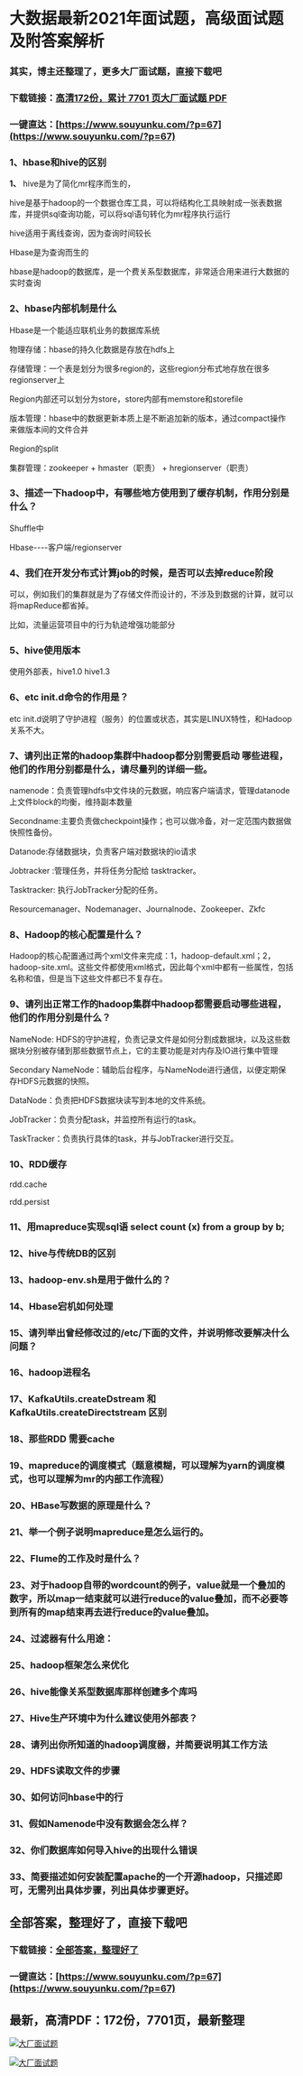 # 大数据最新2021年面试题，高级面试题及附答案解析

### 其实，博主还整理了，更多大厂面试题，直接下载吧

### 下载链接：[高清172份，累计 7701 页大厂面试题  PDF](https://www.souyunku.com/?p=67)

### 一键直达：[https://www.souyunku.com/?p=67](https://www.souyunku.com/?p=67)



### 1、hbase和hive的区别

**1、** hive是为了简化mr程序而生的，

hive是基于hadoop的一个数据仓库工具，可以将结构化工具映射成一张表数据库，并提供sql查询功能，可以将sql语句转化为mr程序执行运行

hive适用于离线查询，因为查询时间较长

Hbase是为查询而生的

hbase是hadoop的数据库，是一个费关系型数据库，非常适合用来进行大数据的实时查询


### 2、hbase内部机制是什么

Hbase是一个能适应联机业务的数据库系统

物理存储：hbase的持久化数据是存放在hdfs上

存储管理：一个表是划分为很多region的，这些region分布式地存放在很多regionserver上

Region内部还可以划分为store，store内部有memstore和storefile

版本管理：hbase中的数据更新本质上是不断追加新的版本，通过compact操作来做版本间的文件合并

Region的split

集群管理：zookeeper + hmaster（职责） + hregionserver（职责）


### 3、描述一下hadoop中，有哪些地方使用到了缓存机制，作用分别是什么？

Shuffle中

Hbase----客户端/regionserver


### 4、我们在开发分布式计算job的时候，是否可以去掉reduce阶段

可以，例如我们的集群就是为了存储文件而设计的，不涉及到数据的计算，就可以将mapReduce都省掉。

比如，流量运营项目中的行为轨迹增强功能部分


### 5、hive使用版本

使用外部表，hive1.0 hive1.3


### 6、etc init.d命令的作用是？

etc init.d说明了守护进程（服务）的位置或状态，其实是LINUX特性，和Hadoop关系不大。


### 7、请列出正常的hadoop集群中hadoop都分别需要启动 哪些进程，他们的作用分别都是什么，请尽量列的详细一些。

namenode：负责管理hdfs中文件块的元数据，响应客户端请求，管理datanode上文件block的均衡，维持副本数量

Secondname:主要负责做checkpoint操作；也可以做冷备，对一定范围内数据做快照性备份。

Datanode:存储数据块，负责客户端对数据块的io请求

Jobtracker :管理任务，并将任务分配给 tasktracker。

Tasktracker: 执行JobTracker分配的任务。

Resourcemanager、Nodemanager、Journalnode、Zookeeper、Zkfc


### 8、Hadoop的核心配置是什么？

Hadoop的核心配置通过两个xml文件来完成：1，hadoop-default.xml；2，hadoop-site.xml。这些文件都使用xml格式，因此每个xml中都有一些属性，包括名称和值，但是当下这些文件都已不复存在。


### 9、请列出正常工作的hadoop集群中hadoop都需要启动哪些进程，他们的作用分别是什么？

NameNode: HDFS的守护进程，负责记录文件是如何分割成数据块，以及这些数据块分别被存储到那些数据节点上，它的主要功能是对内存及IO进行集中管理

Secondary NameNode：辅助后台程序，与NameNode进行通信，以便定期保存HDFS元数据的快照。

DataNode：负责把HDFS数据块读写到本地的文件系统。

JobTracker：负责分配task，并监控所有运行的task。

TaskTracker：负责执行具体的task，并与JobTracker进行交互。


### 10、RDD缓存

rdd.cache

rdd.persist


### 11、用mapreduce实现sql语 select count (x) from a group by b;
### 12、hive与传统DB的区别
### 13、hadoop-env.sh是用于做什么的？
### 14、Hbase宕机如何处理
### 15、请列举出曾经修改过的/etc/下面的文件，并说明修改要解决什么问题？
### 16、hadoop进程名
### 17、KafkaUtils.createDstream 和 KafkaUtils.createDirectstream 区别
### 18、那些RDD 需要cache
### 19、mapreduce的调度模式（题意模糊，可以理解为yarn的调度模式，也可以理解为mr的内部工作流程）
### 20、HBase写数据的原理是什么？
### 21、举一个例子说明mapreduce是怎么运行的。
### 22、Flume的工作及时是什么？
### 23、对于hadoop自带的wordcount的例子，value就是一个叠加的数字，所以map一结束就可以进行reduce的value叠加，而不必要等到所有的map结束再去进行reduce的value叠加。
### 24、过滤器有什么用途：
### 25、hadoop框架怎么来优化
### 26、hive能像关系型数据库那样创建多个库吗
### 27、Hive生产环境中为什么建议使用外部表？
### 28、请列出你所知道的hadoop调度器，并简要说明其工作方法
### 29、HDFS读取文件的步骤
### 30、如何访问hbase中的行
### 31、假如Namenode中没有数据会怎么样？
### 32、你们数据库如何导入hive的出现什么错误
### 33、简要描述如何安装配置apache的一个开源hadoop，只描述即可，无需列出具体步骤，列出具体步骤更好。




## 全部答案，整理好了，直接下载吧

### 下载链接：[全部答案，整理好了](https://www.souyunku.com/?p=67)

### 一键直达：[https://www.souyunku.com/?p=67](https://www.souyunku.com/?p=67)


## 最新，高清PDF：172份，7701页，最新整理

[![大厂面试题](https://www.souyunku.com/wp-content/uploads/weixin/mst.png "大厂面试题")](https://www.souyunku.com/wp-content/uploads/weixin/githup-weixin.png"大厂面试题")

[![大厂面试题](https://www.souyunku.com/wp-content/uploads/weixin/githup-weixin.png "架构师专栏")](https://www.souyunku.com/wp-content/uploads/weixin/githup-weixin.png "架构师专栏")
